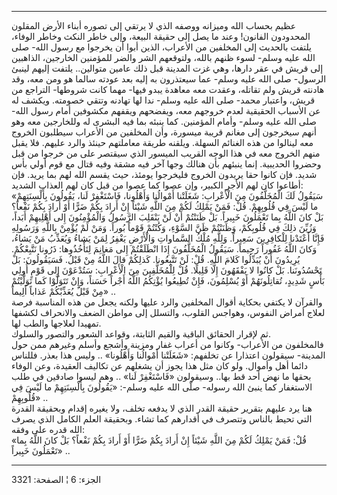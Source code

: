 ------------------------------------------------------------------------

عظيم بحساب الله وميزانه ووصفه الذي لا يرتقي إلى تصوره أبناء الأرض
المقلون المحدودون الفانون! وعند ما يصل إلى حقيقة البيعة، وإلى خاطر النكث
وخاطر الوفاء، يلتفت بالحديث إلى المخلفين من الأعراب، الذين أبوا أن
يخرجوا مع رسول الله- صلى الله عليه وسلم- لسوء ظنهم بالله، ولتوقعهم الشر
والضر للمؤمنين الخارجين، الذاهبين إلى قريش في عقر دارها، وهي غزت المدينة
قبل ذلك عامين متوالين.. يلتفت إليهم لينبئ الرسول- صلى الله عليه وسلم-
عما سيعتذرون به إليه بعد عودته سالما هو ومن معه، وقد هادنته قريش ولم
تقاتله، وعقدت معه معاهدة يبدو فيها- مهما كانت شروطها- التراجع من قريش،
واعتبار محمد- صلى الله عليه وسلم- ندا لها تهادنه وتتقي خصومته. ويكشف له
عن الأسباب الحقيقية لعدم خروجهم معه، ويفضحهم ويقفهم مكشوفين أمام رسول
الله- صلى الله عليه وسلم- وأمام المؤمنين. كما ينبئه بما فيه البشرى له
وللخارجين معه وهو أنهم سيخرجون إلى مغانم قريبة ميسورة، وأن المخلفين من
الأعراب سيطلبون الخروج معه لينالوا من هذه الغنائم السهلة. ويلقنه طريقة
معاملتهم حينئذ والرد عليهم. فلا يقبل منهم الخروج معه في هذا الوجه القريب
الميسور الذي سيقتصر على من خرجوا من قبل وحضروا الحديبية. إنما ينبئهم بأن
هنالك وجها آخر فيه مشقة وفيه قتال مع قوم أولي بأس شديد. فإن كانوا حقا
يريدون الخروج فليخرجوا يومئذ، حيث يقسم الله لهم بما يريد. فإن أطاعوا كان
لهم الأجر الكبير، وإن عصوا كما عصوا من قبل كان لهم العذاب الشديد:  
«سَيَقُولُ لَكَ الْمُخَلَّفُونَ مِنَ الْأَعْرابِ: شَغَلَتْنا أَمْوالُنا وَأَهْلُونا، فَاسْتَغْفِرْ لَنا،
يَقُولُونَ بِأَلْسِنَتِهِمْ ما لَيْسَ فِي قُلُوبِهِمْ. قُلْ: فَمَنْ يَمْلِكُ لَكُمْ مِنَ اللَّهِ شَيْئاً إِنْ أَرادَ
بِكُمْ ضَرًّا أَوْ أَرادَ بِكُمْ نَفْعاً؟ بَلْ كانَ اللَّهُ بِما تَعْمَلُونَ خَبِيراً. بَلْ ظَنَنْتُمْ أَنْ لَنْ
يَنْقَلِبَ الرَّسُولُ وَالْمُؤْمِنُونَ إِلى أَهْلِيهِمْ أَبَداً، وَزُيِّنَ ذلِكَ فِي قُلُوبِكُمْ، وَظَنَنْتُمْ ظَنَّ
السَّوْءِ، وَكُنْتُمْ قَوْماً بُوراً. وَمَنْ لَمْ يُؤْمِنْ بِاللَّهِ وَرَسُولِهِ فَإِنَّا أَعْتَدْنا لِلْكافِرِينَ
سَعِيراً. وَلِلَّهِ مُلْكُ السَّماواتِ وَالْأَرْضِ يَغْفِرُ لِمَنْ يَشاءُ وَيُعَذِّبُ مَنْ يَشاءُ، وَكانَ اللَّهُ
غَفُوراً رَحِيماً. سَيَقُولُ الْمُخَلَّفُونَ إِذَا انْطَلَقْتُمْ إِلى مَغانِمَ لِتَأْخُذُوها: ذَرُونا
نَتَّبِعْكُمْ. يُرِيدُونَ أَنْ يُبَدِّلُوا كَلامَ اللَّهِ. قُلْ: لَنْ تَتَّبِعُونا. كَذلِكُمْ قالَ اللَّهُ مِنْ
قَبْلُ. فَسَيَقُولُونَ: بَلْ تَحْسُدُونَنا. بَلْ كانُوا لا يَفْقَهُونَ إِلَّا قَلِيلًا. قُلْ لِلْمُخَلَّفِينَ مِنَ
الْأَعْرابِ: سَتُدْعَوْنَ إِلى قَوْمٍ أُولِي بَأْسٍ شَدِيدٍ، تُقاتِلُونَهُمْ أَوْ يُسْلِمُونَ، فَإِنْ تُطِيعُوا
يُؤْتِكُمُ اللَّهُ أَجْراً حَسَناً، وَإِنْ تَتَوَلَّوْا كَما تَوَلَّيْتُمْ مِنْ قَبْلُ يُعَذِّبْكُمْ عَذاباً أَلِيماً»
..  
والقرآن لا يكتفي بحكاية أقوال المخلفين والرد عليها ولكنه يجعل من هذه
المناسبة فرصة لعلاج أمراض النفوس، وهواجس القلوب، والتسلل إلى مواطن الضعف
والانحراف لكشفها تمهيدا لعلاجها والطب لها.  
ثم لإقرار الحقائق الباقية والقيم الثابتة، وقواعد الشعور والتصور
والسلوك.  
فالمخلفون من الأعراب- وكانوا من أعراب غفار ومزينة وأشجع وأسلم وغيرهم ممن
حول المدينة- سيقولون اعتذارا عن تخلفهم: «شَغَلَتْنا أَمْوالُنا وَأَهْلُونا» .. وليس
هذا بعذر. فللناس دائما أهل وأموال. ولو كان مثل هذا يجوز أن يشغلهم عن
تكاليف العقيدة، وعن الوفاء بحقها ما نهض أحد قط بها.. وسيقولون «فَاسْتَغْفِرْ
لَنا» .. وهم ليسوا صادقين في طلب الاستغفار كما ينبئ الله رسوله- صلّى الله
عليه وسلم-: «يَقُولُونَ بِأَلْسِنَتِهِمْ ما لَيْسَ فِي قُلُوبِهِمْ» ..  
هنا يرد عليهم بتقرير حقيقة القدر الذي لا يدفعه تخلف، ولا يغيره إقدام
وبحقيقة القدرة التي تحيط بالناس وتتصرف في أقدارهم كما تشاء. وبحقيقة
العلم الكامل الذي يصرف الله قدره على وفقه:  
«قُلْ: فَمَنْ يَمْلِكُ لَكُمْ مِنَ اللَّهِ شَيْئاً إِنْ أَرادَ بِكُمْ ضَرًّا أَوْ أَرادَ بِكُمْ نَفْعاً؟ بَلْ كانَ
اللَّهُ بِما تَعْمَلُونَ خَبِيراً» ..

------------------------------------------------------------------------

الجزء: 6 ¦ الصفحة: 3321
